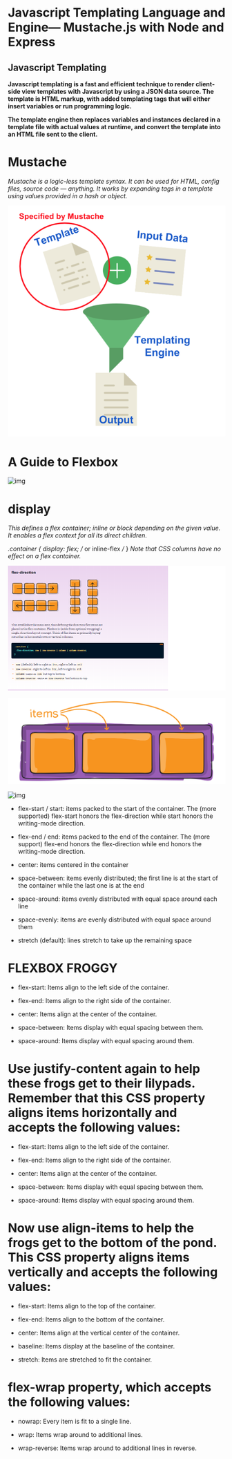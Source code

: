 # Javascript Templating Language and Engine— Mustache.js with Node and Express

## Javascript Templating

**Javascript templating is a fast and efficient technique to render client-side view templates with Javascript by using a JSON data source. The template is HTML markup, with added templating tags that will either insert variables or run programming logic.**

**The template engine then replaces variables and instances declared in a template file with actual values at runtime, and convert the template into an HTML file sent to the client.**

# Mustache

*Mustache is a logic-less template syntax. It can be used for HTML, config files, source code — anything. It works by expanding tags in a template using values provided in a hash or object.*

![img](/img/ma.png)

# A Guide to Flexbox

![img](https://css-tricks.com/wp-content/uploads/2018/10/01-container.svg)

# display

*This defines a flex container; inline or block depending on the given value. It enables a flex context for all its direct children.*

*.container {*
  *display: flex; /* or inline-flex */*
}
*Note that CSS columns have no effect on a flex container.*


![img](/img/flex.png)


![img](/img/02-items.svg)


![img](/img/p.svg)


* flex-start / start: items packed to the start of the container. The (more supported) flex-start honors the flex-direction while start honors the writing-mode direction.

* flex-end / end: items packed to the end of the container. The (more support) flex-end honors the flex-direction while end honors the writing-mode direction.

* center: items centered in the container

* space-between: items evenly distributed; the first line is at the start of the container while the last one is at the end

* space-around: items evenly distributed with equal space around each line

* space-evenly: items are evenly distributed with equal space around them

* stretch (default): lines stretch to take up the remaining space


# FLEXBOX FROGGY

* flex-start: Items align to the left side of the container.

* flex-end: Items align to the right side of the container.

* center: Items align at the center of the container.

* space-between: Items display with equal spacing between them.

* space-around: Items display with equal spacing around them.



# Use justify-content again to help these frogs get to their lilypads. Remember that this CSS property aligns items horizontally and accepts the following values:

* flex-start: Items align to the left side of the container.

* flex-end: Items align to the right side of the container.

* center: Items align at the center of the container.

* space-between: Items display with equal spacing between them.

* space-around: Items display with equal spacing around them.

# Now use align-items to help the frogs get to the bottom of the pond. This CSS property aligns items vertically and accepts the following values:

* flex-start: Items align to the top of the container.

* flex-end: Items align to the bottom of the container.

* center: Items align at the vertical center of the container.

* baseline: Items display at the baseline of the container.

* stretch: Items are stretched to fit the container.

# flex-wrap property, which accepts the following values:

* nowrap: Every item is fit to a single line.

* wrap: Items wrap around to additional lines.

* wrap-reverse: Items wrap around to additional lines in reverse.